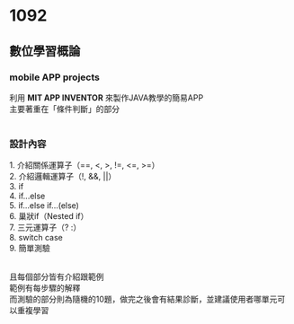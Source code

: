# 1092
<h2>數位學習概論</h2>
<h3>mobile APP projects</h3>

利用 <b>MIT APP INVENTOR</b> 來製作JAVA教學的簡易APP<br>
主要著重在「條件判斷」的部分<br><br>

<h3>設計內容</h3>
1. 介紹關係運算子（==, <, >, !=, <=, >=）<br>
2. 介紹邏輯運算子（!, &&, ||）<br>
3. if<br>
4. if...else<br>
5. if...else if...(else)<br>
6. 巢狀if（Nested if）<br>
7. 三元運算子（? :）<br>
8. switch case<br>
9. 簡單測驗<br>

<br>

且每個部分皆有介紹跟範例<br>
範例有每步驟的解釋<br>
而測驗的部分則為隨機的10題，做完之後會有結果診斷，並建議使用者哪單元可以重複學習<br><br>


